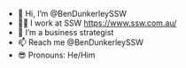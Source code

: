 - 👋 Hi, I’m @BenDunkerleySSW
- 👨‍💻 I work at SSW https://www.ssw.com.au/  
- 🌱 I’m a business strategist
- 📫 Reach me @BenDunkerleySSW
- 😎 Pronouns: He/Him

<!---
BenDunkerleySSW/BenDunkerleySSW is a ✨ special ✨ repository because its `README.md` (this file) appears on your GitHub profile.
You can click the Preview link to take a look at your changes.
--->
